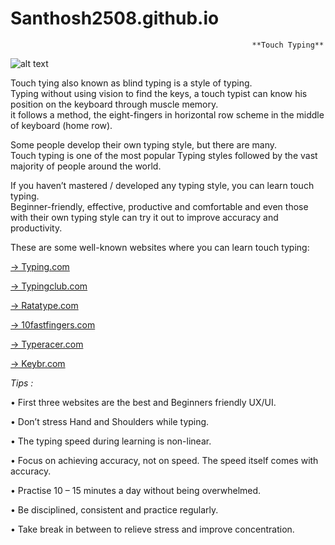 # Santhosh2508.github.io

                                                          **Touch Typing**                                                              
   


![alt text](https://www.ratatype.com/static/i/learn/keyboard/en/keyboard.webp)

<p align="left">Touch tying also known as blind typing is a style of typing.<br>
Typing without using vision to find the keys, a touch typist can know his position on the keyboard through muscle memory. <br>
it follows a method, the eight-fingers in horizontal row scheme in the middle of keyboard (home row).
</p>

Some people develop their own typing style, but there are many.<br>
Touch typing is one of the most popular Typing styles followed by the vast majority of people around the world.

If you haven’t mastered / developed any typing style, you can learn touch typing.<br>
Beginner-friendly, effective, productive and comfortable and even those with their own typing style can try it out to improve accuracy and productivity.

These are some well-known websites where you can learn touch typing:


[->	Typing.com](https://www.Typing.com)

[->	Typingclub.com](https://www.Typingclub.com)

[->	Ratatype.com](https://www.Ratatype.com)

[->	10fastfingers.com](https://www.10fastfingers.com)

[->	Typeracer.com](https://www.Typeracer.com)

[->	Keybr.com](https://www.Keybr.com)



*Tips :*

•	First three websites are the best and Beginners friendly UX/UI.

•	Don’t stress Hand and Shoulders while typing.

•	The typing speed during learning is non-linear.

•	Focus on achieving accuracy, not on speed. The speed itself comes with accuracy.

•	Practise 10 – 15 minutes a day without being overwhelmed.

•	Be disciplined, consistent and practice regularly.

•	Take break in between to relieve stress and improve concentration.
